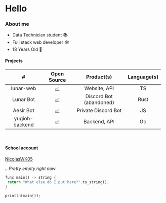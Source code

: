 # Hello
### About me
* Data Technician student 📚
* Full stack web developer 🕸️
* 18 Years Old 👦

#### Projects
| # | Open Source | Product(s) | Language(s) |
| :----: | :-: | :----: | :----: |
| lunar-web | [✅](https://github.com/HollowHuu/lunar-web) | Website, API | TS
| Lunar Bot | [✅](https://github.com/HollowHuu/lunar-bot) | Discord Bot (abandoned) | Rust
| Aesir Bot | [✅](https://github.com/HollowHuu/aesir-bot) | Private Discord Bot | JS
| yugioh-backend | [✅](https://github.com/Aesir-Development/yugioh-backend) | Backend, API | Go

<br>


#### School account
[NicolasWK05](https://github.com/Aesir-Development/yugioh-backend)

 _...Pretty empty right now_

```rust
func main() -> string {
 return "What else do I put here?".to_string();
}

println(main());
```
